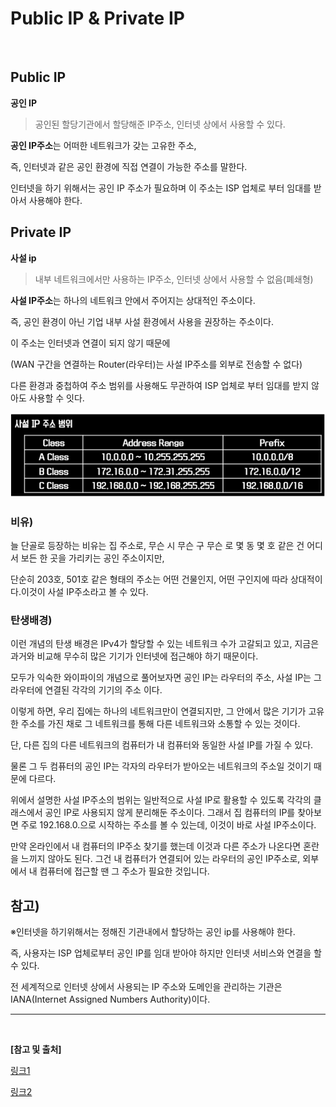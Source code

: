 # Public IP & Private IP

 </br>

## Public IP
**공인 IP**

> 공인된 할당기관에서 할당해준 IP주소, 인터넷 상에서 사용할 수 있다.  

**공인 IP주소**는 어떠한 네트워크가 갖는 고유한 주소,

즉, 인터넷과 같은 공인 환경에 직접 연결이 가능한 주소를 말한다.

인터넷을 하기 위해서는 공인 IP 주소가 필요하며 이 주소는 ISP 업체로 부터 임대를 받아서 사용해야 한다.

## Private IP
**사설 ip**

> 내부 네트워크에서만 사용하는 IP주소, 인터넷 상에서 사용할 수 없음(폐쇄형)  

**사설 IP주소**는 하나의 네트워크 안에서 주어지는 상대적인 주소이다.

즉, 공인 환경이 아닌 기업 내부 사설 환경에서 사용을 권장하는 주소이다.

이 주소는 인터넷과 연결이 되지 않기 때문에

(WAN 구간을 연결하는 Router(라우터)는 사설 IP주소를 외부로 전송할 수 없다)

다른 환경과 중첩하여 주소 범위를 사용해도 무관하여 ISP 업체로 부터 임대를 받지 않아도 사용할 수 잇다.

![private_ip_range](img/privateiprange.png)

### 비유)

늘 단골로 등장하는 비유는 집 주소로, 무슨 시 무슨 구 무슨 로 몇 동 몇 호 같은 건 어디서 보든 한 곳을 가리키는 공인 주소이지만,

단순히 203호, 501호 같은 형태의 주소는 어떤 건물인지, 어떤 구인지에 따라 상대적이다.이것이 사설 IP주소라고 볼 수 있다.

### 탄생배경)

이런 개념의 탄생 배경은 IPv4가 할당할 수 있는 네트워크 수가 고갈되고 있고, 지금은 과거와 비교해 무수히 많은 기기가 인터넷에 접근해야 하기 때문이다.

모두가 익숙한 와이파이의 개념으로 풀어보자면 공인 IP는 라우터의 주소, 사설 IP는 그 라우터에 연결된 각각의 기기의 주소 이다.

이렇게 하면, 우리 집에는 하나의 네트워크만이 연결되지만, 그 안에서 많은 기기가 고유한 주소를 가진 채로 그 네트워크를 통해 다른 네트워크와 소통할 수 있는 것이다.

단, 다른 집의 다른 네트워크의 컴퓨터가 내 컴퓨터와 동일한 사설 IP를 가질 수 있다.

물론 그 두 컴퓨터의 공인 IP는 각자의 라우터가 받아오는 네트워크의 주소일 것이기 때문에 다르다.

위에서 설명한 사설 IP주소의 범위는 일반적으로 사설 IP로 활용할 수 있도록 각각의 클래스에서 공인 IP로 사용되지 않게 분리해둔 주소이다. 그래서 집 컴퓨터의 IP를 찾아보면 주로 192.168.0.으로 시작하는 주소를 볼 수 있는데, 이것이 바로 사설 IP주소이다.

만약 온라인에서 내 컴퓨터의 IP주소 찾기를 했는데 이것과 다른 주소가 나온다면 혼란을 느끼지 않아도 된다. 그건 내 컴퓨터가 연결되어 있는 라우터의 공인 IP주소로, 외부에서 내 컴퓨터에 접근할 땐 그 주소가 필요한 것입니다.

## 참고)

※인터넷을 하기위해서는 정해진 기관내에서 할당하는 공인 ip를 사용해야 한다.

즉, 사용자는 ISP 업체로부터 공인 IP를 임대 받아야 하지만 인터넷 서비스와 연결을 할 수 있다.

전 세계적으로 인터넷 상에서 사용되는 IP 주소와 도메인을 관리하는 기관은 IANA(Internet Assigned Numbers Authority)이다.

---
</br>

**[참고 및 출처]**

[링크1](https://m.blog.naver.com/PostView.nhn?blogId=hatesunny&logNo=220790654612&proxyReferer=https:%2F%2Fwww.google.com%2F)

[링크2](https://stitchcoding.tistory.com/4)
